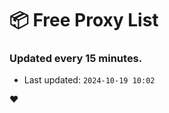 # :package: Free Proxy List
### Updated every 15 minutes.

- Last updated: `2024-10-19 10:02`

:heart:
